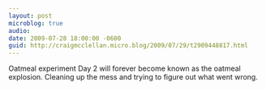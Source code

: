 ```yaml
---
layout: post
microblog: true
audio: 
date: 2009-07-28 18:00:00 -0600
guid: http://craigmcclellan.micro.blog/2009/07/29/t2909448817.html
---
```

Oatmeal experiment Day 2 will forever become known as the oatmeal explosion.  Cleaning up the mess and trying to figure out what went wrong.
